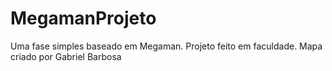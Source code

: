 # MegamanProjeto
Uma fase simples baseado em Megaman.
Projeto feito em faculdade.
Mapa criado por Gabriel Barbosa
